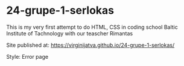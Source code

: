 # 24-grupe-1-serlokas

This is my very first attempt to do HTML, CSS in coding school Baltic Institute of Tachnology with our teascher Rimantas

Site published at: https://virginijatva.github.io/24-grupe-1-serlokas/

Style: Error page
